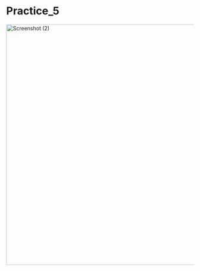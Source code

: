 ﻿# Practice_5

<img width="1366" height="645" alt="Screenshot (2)" src="https://github.com/user-attachments/assets/9f250ccf-8137-443d-87e4-f32368042365" />
